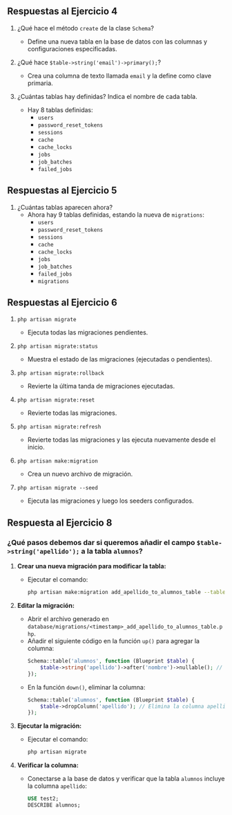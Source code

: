 ## Respuestas al Ejercicio 4

1. ¿Qué hace el método `create` de la clase `Schema`?
   - Define una nueva tabla en la base de datos con las columnas y configuraciones especificadas.

2. ¿Qué hace `$table->string('email')->primary();`?
   - Crea una columna de texto llamada `email` y la define como clave primaria.

3. ¿Cuántas tablas hay definidas? Indica el nombre de cada tabla.
   - Hay 8 tablas definidas:
     - `users`
     - `password_reset_tokens`
     - `sessions`
     - `cache`
     - `cache_locks`
     - `jobs`
     - `job_batches`
     - `failed_jobs`

## Respuestas al Ejercicio 5

1. ¿Cuántas tablas aparecen ahora?
   - Ahora hay 9 tablas definidas, estando la nueva de `migrations`:
     - `users`
     - `password_reset_tokens`
     - `sessions`
     - `cache`
     - `cache_locks`
     - `jobs`
     - `job_batches`
     - `failed_jobs`
     - `migrations`

## Respuestas al Ejercicio 6

1. `php artisan migrate`
   - Ejecuta todas las migraciones pendientes.

2. `php artisan migrate:status`
   - Muestra el estado de las migraciones (ejecutadas o pendientes).

3. `php artisan migrate:rollback`
   - Revierte la última tanda de migraciones ejecutadas.

4. `php artisan migrate:reset`
   - Revierte todas las migraciones.

5. `php artisan migrate:refresh`
   - Revierte todas las migraciones y las ejecuta nuevamente desde el inicio.

6. `php artisan make:migration`
   - Crea un nuevo archivo de migración.

7. `php artisan migrate --seed`
   - Ejecuta las migraciones y luego los seeders configurados.

## Respuesta al Ejercicio 8

### ¿Qué pasos debemos dar si queremos añadir el campo `$table->string('apellido');` a la tabla `alumnos`?

1. **Crear una nueva migración para modificar la tabla:**
   - Ejecutar el comando:
     ```bash
     php artisan make:migration add_apellido_to_alumnos_table --table=alumnos
     ```

2. **Editar la migración:**
   - Abrir el archivo generado en `database/migrations/<timestamp>_add_apellido_to_alumnos_table.php`.
   - Añadir el siguiente código en la función `up()` para agregar la columna:
     ```php
     Schema::table('alumnos', function (Blueprint $table) {
         $table->string('apellido')->after('nombre')->nullable(); // Añade la columna apellido
     });
     ```
   - En la función `down()`, eliminar la columna:
     ```php
     Schema::table('alumnos', function (Blueprint $table) {
         $table->dropColumn('apellido'); // Elimina la columna apellido
     });
     ```

3. **Ejecutar la migración:**
   - Ejecutar el comando:
     ```bash
     php artisan migrate
     ```

4. **Verificar la columna:**
   - Conectarse a la base de datos y verificar que la tabla `alumnos` incluye la columna `apellido`:
     ```sql
     USE test2;
     DESCRIBE alumnos;
     ```